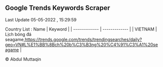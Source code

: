 

## Google Trends Keywords Scraper 
 
Last Update 05-05-2022 , 15:29:59

Country List :
 Name  | Keyword |
| ------------- | ------------- |
| VIETNAM | Lịch bóng đá seagame,https://trends.google.com/trends/trendingsearches/daily?geo=VN#L%E1%BB%8Bch%20b%C3%B3ng%20%C4%91%C3%A1%20seagame |



© Abdul Muttaqin 
